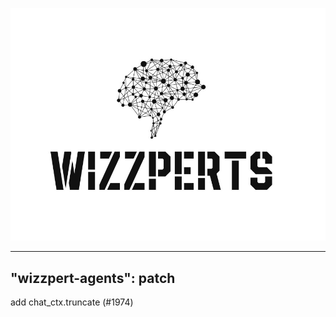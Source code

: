![Wizzpert Logo](wizzpert-plugins/assets/logo.png)

---
"wizzpert-agents": patch
---

add chat_ctx.truncate (#1974)
